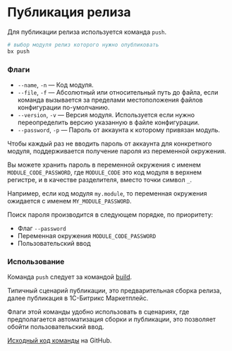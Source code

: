 # Публикация релиза

Для публикации релиза используется команда `push`.

```bash
# выбор модуля релиз которого нужно опубликовать
bx push
```

### Флаги

- `--name`, `-n` &mdash; Код модуля.
- `--file`, `-f` &mdash; Абсолютный или относительный путь до файла, если команда вызывается за пределами местоположения файлов конфигурации по-умолчанию.
- `--version`, `-v` &mdash; Версия модуля. Используется если нужно переопределить версию указанную в файле конфигурации.
- `--password`, `-p` &mdash; Пароль от аккаунта к которому привязан модуль.

Чтобы каждый раз не вводить пароль от аккаунта для конкретного модуля, поддерживается получение пароля из переменной окружения.

Вы можете хранить пароль в переменной окружения с именем `MODULE_CODE_PASSWORD`, 
где `MODULE_CODE` это код модуля в верхнем регистре, и в качестве разделителя, вместо точки символ `_`.

Например, если код модуля `my.module`, то переменная окружения ожидается с именем `MY_MODULE_PASSWORD`.

Поиск пароля производится в следующем порядке, по приоритету:

- Флаг `--password`
- Переменная окружения `MODULE_CODE_PASSWORD`
- Пользовательский ввод

### Использование

Команда `push` следует за командой [build](usage/build).

Типичный сценарий публикации, это предварительная сборка релиза, далее публикация в 1С-Битрикс Маркетплейс.

Флаги этой команды удобно использовать в сценариях, где предполагается автоматизация сборки и публикации, 
это позволяет обойти пользовательский ввод.

[Исходный код команды](https://github.com/pixel365/bx/blob/main/cmd/push/push.go) на GitHub.
